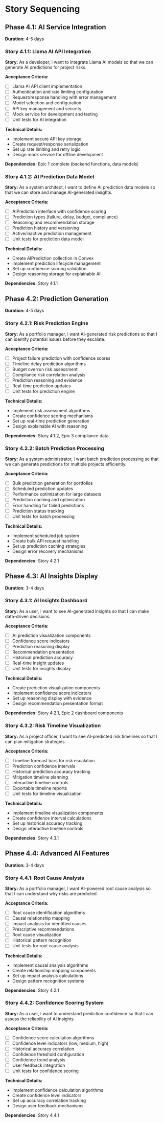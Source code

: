 # Story Sequencing

## Phase 4.1: AI Service Integration
**Duration:** 4-5 days

### Story 4.1.1: Llama AI API Integration
**Story:** As a developer, I want to integrate Llama AI models so that we can generate AI predictions for project risks.

**Acceptance Criteria:**
- [ ] Llama AI API client implementation
- [ ] Authentication and rate limiting configuration
- [ ] Request/response handling with error management
- [ ] Model selection and configuration
- [ ] API key management and security
- [ ] Mock service for development and testing
- [ ] Unit tests for AI integration

**Technical Details:**
- Implement secure API key storage
- Create request/response serialization
- Set up rate limiting and retry logic
- Design mock service for offline development

**Dependencies:** Epic 1 complete (backend functions, data models)

### Story 4.1.2: AI Prediction Data Model
**Story:** As a system architect, I want to define AI prediction data models so that we can store and manage AI-generated insights.

**Acceptance Criteria:**
- [ ] AIPrediction interface with confidence scoring
- [ ] Prediction types (failure, delay, budget, compliance)
- [ ] Reasoning and recommendation storage
- [ ] Prediction history and versioning
- [ ] Active/inactive prediction management
- [ ] Unit tests for prediction data model

**Technical Details:**
- Create AIPrediction collection in Convex
- Implement prediction lifecycle management
- Set up confidence scoring validation
- Design reasoning storage for explainable AI

**Dependencies:** Story 4.1.1

## Phase 4.2: Prediction Generation
**Duration:** 4-5 days

### Story 4.2.1: Risk Prediction Engine
**Story:** As a portfolio manager, I want AI-generated risk predictions so that I can identify potential issues before they escalate.

**Acceptance Criteria:**
- [ ] Project failure prediction with confidence scores
- [ ] Timeline delay prediction algorithms
- [ ] Budget overrun risk assessment
- [ ] Compliance risk correlation analysis
- [ ] Prediction reasoning and evidence
- [ ] Real-time prediction updates
- [ ] Unit tests for prediction engine

**Technical Details:**
- Implement risk assessment algorithms
- Create confidence scoring mechanisms
- Set up real-time prediction generation
- Design explainable AI with reasoning

**Dependencies:** Story 4.1.2, Epic 3 compliance data

### Story 4.2.2: Batch Prediction Processing
**Story:** As a system administrator, I want batch prediction processing so that we can generate predictions for multiple projects efficiently.

**Acceptance Criteria:**
- [ ] Bulk prediction generation for portfolios
- [ ] Scheduled prediction updates
- [ ] Performance optimization for large datasets
- [ ] Prediction caching and optimization
- [ ] Error handling for failed predictions
- [ ] Prediction status tracking
- [ ] Unit tests for batch processing

**Technical Details:**
- Implement scheduled job system
- Create bulk API request handling
- Set up prediction caching strategies
- Design error recovery mechanisms

**Dependencies:** Story 4.2.1

## Phase 4.3: AI Insights Display
**Duration:** 3-4 days

### Story 4.3.1: AI Insights Dashboard
**Story:** As a user, I want to see AI-generated insights so that I can make data-driven decisions.

**Acceptance Criteria:**
- [ ] AI prediction visualization components
- [ ] Confidence score indicators
- [ ] Prediction reasoning display
- [ ] Recommendation presentation
- [ ] Historical prediction accuracy
- [ ] Real-time insight updates
- [ ] Unit tests for insights display

**Technical Details:**
- Create prediction visualization components
- Implement confidence score indicators
- Set up reasoning display with evidence
- Design recommendation presentation format

**Dependencies:** Story 4.2.1, Epic 2 dashboard components

### Story 4.3.2: Risk Timeline Visualization
**Story:** As a project officer, I want to see AI-predicted risk timelines so that I can plan mitigation strategies.

**Acceptance Criteria:**
- [ ] Timeline forecast bars for risk escalation
- [ ] Prediction confidence intervals
- [ ] Historical prediction accuracy tracking
- [ ] Mitigation timeline planning
- [ ] Interactive timeline controls
- [ ] Exportable timeline reports
- [ ] Unit tests for timeline visualization

**Technical Details:**
- Implement timeline visualization components
- Create confidence interval calculations
- Set up historical accuracy tracking
- Design interactive timeline controls

**Dependencies:** Story 4.3.1

## Phase 4.4: Advanced AI Features
**Duration:** 3-4 days

### Story 4.4.1: Root Cause Analysis
**Story:** As a portfolio manager, I want AI-powered root cause analysis so that I can understand why risks are predicted.

**Acceptance Criteria:**
- [ ] Root cause identification algorithms
- [ ] Causal relationship mapping
- [ ] Impact analysis for identified causes
- [ ] Prescriptive recommendations
- [ ] Root cause visualization
- [ ] Historical pattern recognition
- [ ] Unit tests for root cause analysis

**Technical Details:**
- Implement causal analysis algorithms
- Create relationship mapping components
- Set up impact analysis calculations
- Design pattern recognition systems

**Dependencies:** Story 4.2.1

### Story 4.4.2: Confidence Scoring System
**Story:** As a user, I want to understand prediction confidence so that I can assess the reliability of AI insights.

**Acceptance Criteria:**
- [ ] Confidence score calculation algorithms
- [ ] Confidence level indicators (low, medium, high)
- [ ] Historical accuracy correlation
- [ ] Confidence threshold configuration
- [ ] Confidence trend analysis
- [ ] User feedback integration
- [ ] Unit tests for confidence scoring

**Technical Details:**
- Implement confidence calculation algorithms
- Create confidence level indicators
- Set up accuracy correlation tracking
- Design user feedback mechanisms

**Dependencies:** Story 4.4.1

